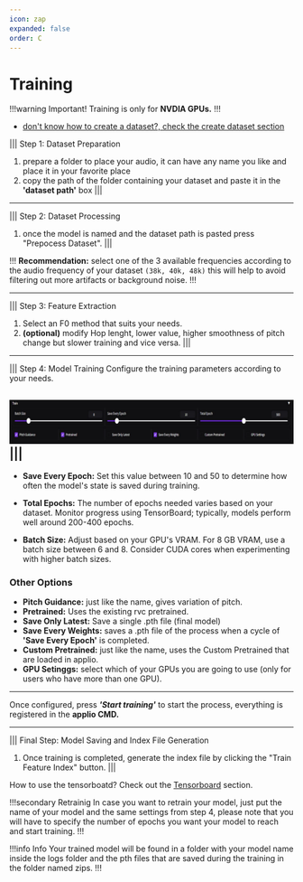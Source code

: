 ```yaml
---
icon: zap
expanded: false
order: C
---
```



# Training

!!!warning Important!
Training is only for **NVDIA GPUs.**
!!!
- [don't know how to create a dataset?, check the create dataset section](/create-datasets\How-to-create-datasets.md/)

||| Step 1: Dataset Preparation
1. prepare a folder to place your audio, it can have any name you like and place it in your favorite place
2. copy the path of the folder containing your dataset and paste it in the **'dataset path'** box
|||


---
||| Step 2: Dataset Processing
1. once the model is named and the dataset path is pasted press "Prepocess Dataset".
|||

!!!
**Recommendation:** select one of the 3 available frequencies according to the audio frequency of your dataset `(38k, 40k, 48k)` this will help to avoid filtering out more artifacts or background noise.
!!!

--- 
||| Step 3: Feature Extraction
1. Select an F0 method that suits your needs.
2. **(optional)** modify Hop lenght, lower value, higher smoothness of pitch change but slower training and vice versa.
|||

---
||| Step 4: Model Training
Configure the training parameters according to your needs.

 ![](/assets/training_example.png)
|||
---
- **Save Every Epoch:** Set this value between 10 and 50 to determine how often the model's state is saved during training.

- **Total Epochs:** The number of epochs needed varies based on your dataset. Monitor progress using TensorBoard; typically, models perform well around 200-400 epochs.

-  **Batch Size:** Adjust based on your GPU's VRAM. For 8 GB VRAM, use a batch size between 6 and 8. Consider CUDA cores when experimenting with higher batch sizes.

### Other Options

- **Pitch Guidance:** just like the name, gives variation of pitch.
- **Pretrained:** Uses the existing rvc pretrained.
- **Save Only Latest:** Save a single .pth file (final model)
- **Save Every Weights:** saves a .pth file of the process when a cycle of **'Save Every Epoch'** is completed.
- **Custom Pretrained:** just like the name, uses the Custom Pretrained that are loaded in applio.
- **GPU Setinggs:** select which of your GPUs you are going to use (only for users who have more than one GPU).

---
Once configured, press **_'Start training'_** to start the process, everything is registered in the **applio CMD.**

---
||| Final Step: Model Saving and Index File Generation
1. Once training is completed, generate the index file by clicking the "Train Feature Index" button.
|||

How to use the tensorboatd? Check out the [Tensorboard](./tensorboard.md) section.

!!!secondary Retrainig
In case you want to retrain your model, just put the name of your model and the same settings from step 4, please note that you will have to specify the number of epochs you want your model to reach and start training.
!!!

!!!info Info
Your trained model will be found in a folder with your model name inside the logs folder and the pth files that are saved during the training in the folder named zips.
!!!